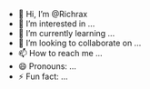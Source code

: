 - 👋 Hi, I’m @Richrax
- 👀 I’m interested in ...
- 🌱 I’m currently learning ...
- 💞️ I’m looking to collaborate on ...
- 📫 How to reach me ...
- 😄 Pronouns: ...
- ⚡ Fun fact: ...

<!---
Richrax/Richrax is a ✨ special ✨ repository because its `README.md` (this file) appears on your GitHub profile.
You can click the Preview link to take a look at your changes.
--->
